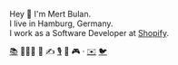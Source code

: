 Hey 👋  I'm Mert Bulan.  
I live in Hamburg, Germany.  
I work as a Software Developer at [Shopify](http://shopify.com).

[📚](https://www.goodreads.com/user/show/38416033-mert) 🚴🏻‍♂️ 🌳 ✍️ [🎙](https://podcasts.apple.com/tr/podcast/id1572640234) 🥘 🎮 · [✉️](mailto:mertbulan@me.com) [🐦](https://twitter.com/mertbio)

